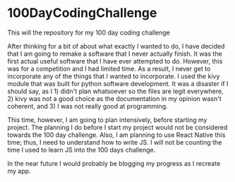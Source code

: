 # 100DayCodingChallenge
This will the repository for my 100 day coding challenge 

After thinking for a bit of about what exactly I wanted to do, I have decided that I am going to remake a software that I never actually finish. 
It was the first actual useful software that I have ever attempted to do. 
However, this was for a competition and I had limited time. As a result, I never get to incorporate any of the things that I wanted to incorporate. 
I used the kivy module that was built for python software development. It was a disaster if I should say, as I 1) didn't plan whatsoever so the files are legit 
everywhere, 2) kivy was not a good choice as the documentation in my opinion wasn't coherent, and 3) I was not really good at programming. 

This time, however, I am going to plan intensively, before starting my project. The planning I do before I start my project would not be considered towards the 100 day challenge.
Also, I am planning to use React Native this time; thus, I need to understand how to write JS.
I will not be counting the time I used to learn JS into the 100 days challenge. 

In the near future I would probably be blogging my progress as I recreate my app.
